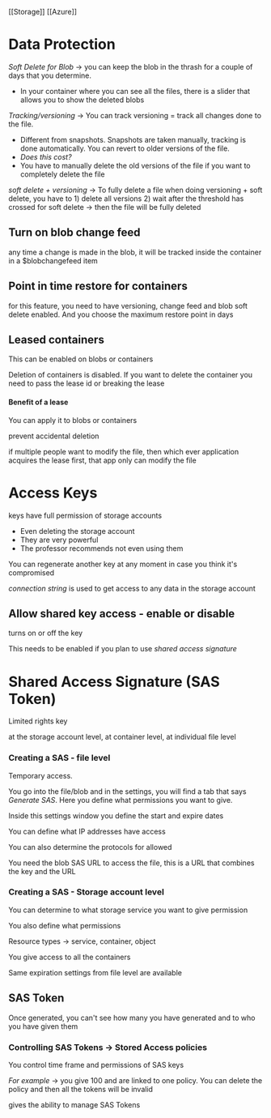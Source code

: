 [[Storage]] [[Azure]]
# Data Protection
*Soft Delete for Blob* -> you can keep the blob in the thrash for a couple of days that you determine. 
- In your container where you can see all the files, there is a slider that allows you to show the deleted blobs 

*Tracking/versioning* -> You can track versioning = track all changes done to the file. 
- Different from snapshots. Snapshots are taken manually, tracking is done automatically. You can revert to older versions of the file. 
- *Does this cost?*
- You have to manually delete the old versions of the file if you want to completely delete the file 

 *soft delete + versioning* -> To fully delete a file when doing versioning + soft delete, you have to 1) delete all versions 2) wait after the threshold has crossed for soft delete -> then the file will be fully deleted 

## Turn on blob change feed
any time a change is made in the blob, it will be tracked inside the container in a $blobchangefeed item 

## Point in time restore for containers
for this feature, you need to have versioning, change feed and blob soft delete enabled. And you choose the maximum restore point in days 

## Leased containers
This can be enabled on blobs or containers 

Deletion of containers is disabled. If you want to delete the container you need to pass the lease id or breaking the lease 

#### Benefit of a lease
You can apply it to blobs or containers 

prevent accidental deletion

if multiple people want to modify the file, then which ever application acquires the lease first, that app only can modify the file 

# Access Keys
keys have full permission of storage accounts 
- Even deleting the storage account
- They are very powerful
- The professor recommends not even using them 

You can regenerate another key at any moment in case you think it's compromised 

*connection string* is used to get access to any data in the storage account
## Allow shared key access - enable or disable
turns on or off the key 

This needs to be enabled if you plan to use *shared access signature*

# Shared Access Signature (SAS Token)
Limited rights key 

at the storage account level, at container level, at individual file level 

### Creating a SAS - file level
Temporary access. 

You go into the file/blob and in the settings, you will find a tab that says *Generate SAS*. Here you define what permissions you want to give. 

Inside this settings window you define the start and expire dates 

You can define what IP addresses have access 

You can also determine the protocols for allowed  

You need the blob SAS URL to access the file, this is a URL that combines the key and the URL 

### Creating a SAS - Storage account level
You can determine to what storage service you want to give permission 

You also define what permissions 

Resource types -> service, container, object 

You give access to all the containers 

Same expiration settings from file level are available 

## SAS Token
Once generated, you can't see how many you have generated and to who you have given them

### Controlling SAS Tokens -> Stored Access policies
You control time frame and permissions of SAS keys

*For example* -> you give 100 and are linked to one policy. You can delete the policy and then all the tokens will be invalid

gives the ability to manage SAS Tokens


